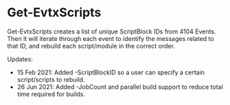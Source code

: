# Get-EvtxScripts

Get-EvtxScripts creates a list of unique ScriptBlock IDs from 4104 Events. Then it will iterate through each event to identify the messages related to that ID, 
and rebuild each script/module in the correct order.

Updates:  
- 15 Feb 2021: Added -ScriptBlockID so a user can specify a certain script/scripts to rebuild.
- 26 Jun 2021: Added -JobCount and parallel build support to reduce total time required for builds.
